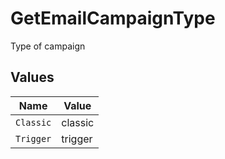 # GetEmailCampaignType

Type of campaign


## Values

| Name      | Value     |
| --------- | --------- |
| `Classic` | classic   |
| `Trigger` | trigger   |